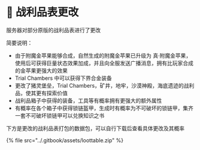 # 🐚 战利品表更改

服务器对部分原版的战利品表进行了更改

简要说明：

* 由于附魔金苹果能够合成，自然生成的附魔金苹果已升级为 真·附魔金苹果，使用后可获得巨量状态效果加成，并且向全服发送广播消息，拥有比玩家合成的金苹果更强大的效果
* Trial Chambers 中可以获得下界合金装备
* 更改了猪灵堡垒，Trial Chambers，矿井，地牢，沙漠神殿，海底遗迹的战利品，使其更有探索价值
* 战利品箱子中获得的装备，工具等有概率拥有更强大的额外属性
* 有概率在各个箱子中获得锁链盔甲，生成时有概率为不可破坏的锁链甲，集齐一套不可破坏锁链甲可以兑换知识之书



下方是更改的战利品表打包的数据包，可以自行下载后查看具体更改及其概率

{% file src="../.gitbook/assets/loottable.zip" %}
